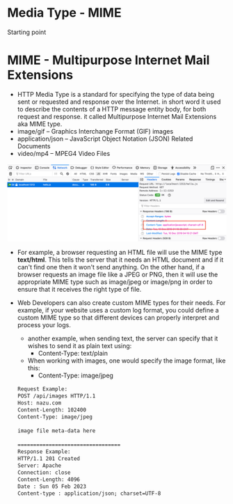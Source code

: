 # Media Type - MIME

Starting point

# MIME - Multipurpose Internet Mail Extensions

- HTTP Media Type is a standard for specifying the type of data being sent or requested and response over the Internet. in short word it used to describe the contents of a HTTP message entity body, for both request and response. it called Multipurpose Internet Mail Extensions aka MIME type.
- image/gif – Graphics Interchange Format (GIF) images
- application/json – JavaScript Object Notation (JSON) Related Documents
- video/mp4 – MPEG4 Video Files

![mime.png](Media%20Type%20-%20MIME%2066ba9dcf2a1746ceaae244ec9bf80d10/mime.png)

- For example, a browser requesting an HTML file will use the MIME type **text/html**. This tells the server that it needs an HTML document and if it can't find one then it won't send anything. On the other hand, if a browser requests an image file like a JPEG or PNG, then it will use the appropriate MIME type such as image/jpeg or image/png in order to ensure that it receives the right type of file.
- Web Developers can also create custom MIME types for their needs. For example, if your website uses a custom log format, you could define a custom MIME type so that different devices can properly interpret and process your logs.
    - another example, when sending text, the server can specify that it wishes to send it as plain text using:
        - Content-Type: text/plain
    - When working with images, one would specify the image format, like this:
        - Content-Type: image/jpeg
    
    ```
    Request Example: 
    POST /api/images HTTP/1.1
    Host: nazu.com
    Content-Length: 102400
    Content-Type: image/jpeg
    
    image file meta-data here
    
    =================================
    Response Example: 
    HTTP/1.1 201 Created
    Server: Apache
    Connection: close
    Content-Length: 4096
    Date : Sun 05 Feb 2023         
    Content-type : application/json; charset=UTF-8
    ```